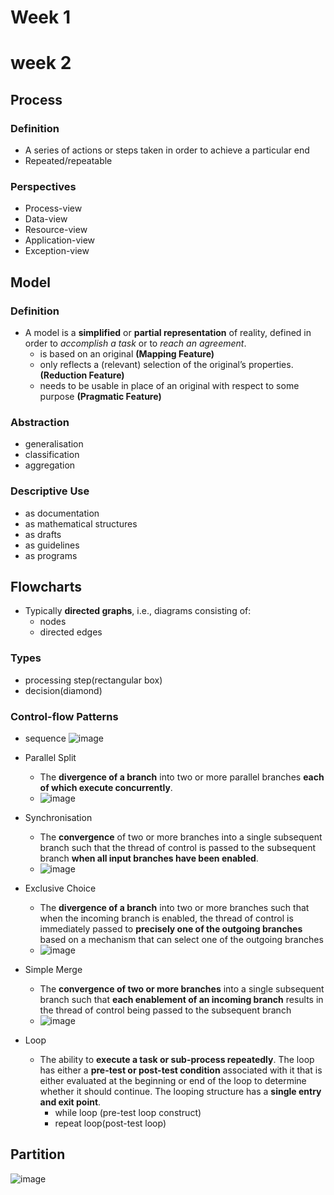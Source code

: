# Week 1


# week 2

## Process
### Definition
- A series of actions or steps taken in order to achieve a particular end
- Repeated/repeatable
### Perspectives
- Process-view
- Data-view
- Resource-view
- Application-view
- Exception-view

## Model
### Definition
- A model is a **simplified** or **partial representation** of reality, defined in order to _accomplish a task_ or to _reach an agreement_.
  - is based on an original **(Mapping Feature)**
  - only reflects a (relevant) selection of the original’s properties. **(Reduction Feature)**
  - needs to be usable in place of an original with respect to some purpose **(Pragmatic Feature)**

### Abstraction
- generalisation
- classification
- aggregation


### Descriptive Use
-  as documentation
-  as mathematical structures
-  as drafts
-  as guidelines
-  as programs

## Flowcharts
- Typically **directed graphs**, i.e., diagrams consisting of:
  - nodes
  - directed edges

### Types
- processing step(rectangular box)
- decision(diamond)

### Control-flow Patterns
- sequence
  ![image](https://github.com/user-attachments/assets/516f005a-7a65-4682-a2c5-2b3c174dd022)

- Parallel Split
  - The **divergence of a branch** into two or more parallel branches **each of which execute concurrently**.
  - ![image](https://github.com/user-attachments/assets/070c0c93-e599-4697-aea5-9947b16a3e3f)

- Synchronisation
  - The **convergence** of two or more branches into a single subsequent branch such that the thread of control is passed to the subsequent branch **when all input branches have been enabled**.
  - ![image](https://github.com/user-attachments/assets/f16c9ba6-466e-4c60-a461-01e51236bf2b)

- Exclusive Choice 
  - The **divergence of a branch** into two or more branches such that when the incoming branch is enabled, the thread of control is immediately passed to **precisely one of the outgoing branches** based on a mechanism that can select one of the outgoing branches
  - ![image](https://github.com/user-attachments/assets/87a6c09c-a216-465d-a8ad-2840085cf4eb)

- Simple Merge
  - The **convergence of two or more branches** into a single subsequent branch such that **each enablement of an incoming branch** results in the thread of control being passed to the subsequent branch
  - ![image](https://github.com/user-attachments/assets/d051972c-f2f8-4983-ad7b-c27f8023e3ee)

- Loop
  - The ability to **execute a task or sub-process repeatedly**. The loop has either a **pre-test or post-test condition** associated with it that is either evaluated at the beginning or end of the loop to determine whether it should continue. The looping structure has a **single entry and exit point**.
    - while loop (pre-test loop construct)
    - repeat loop(post-test loop)

## Partition
![image](https://github.com/user-attachments/assets/289b8b59-398c-4b58-a739-0f1129483cd6)




